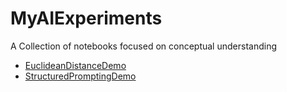 # MyAIExperiments
A Collection of notebooks focused on conceptual understanding
- [EuclideanDistanceDemo](EuclideanDistanceDemo.ipynb)
- [StructuredPromptingDemo](prompting_w_RISEN_framework.ipynb)
